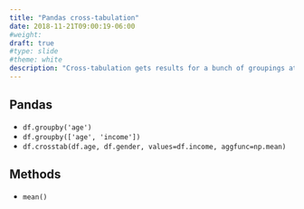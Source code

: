 ```yaml
---
title: "Pandas cross-tabulation"
date: 2018-11-21T09:00:19-06:00
#weight: 
draft: true
#type: slide
#theme: white
description: "Cross-tabulation gets results for a bunch of groupings at once."
---
```


## Pandas

* `df.groupby('age')`
* `df.groupby(['age', 'income'])`
* `df.crosstab(df.age, df.gender, values=df.income, aggfunc=np.mean)`

## Methods

* `mean()`
